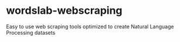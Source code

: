# wordslab-webscraping
Easy to use web scraping tools optimized to create Natural Language Processing datasets
